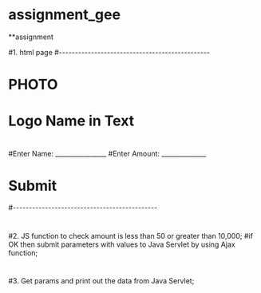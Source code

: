 # assignment_gee
**assignment



#1. html page
#-----------------------------------------------
#		PHOTO					
#		
#	Logo Name in Text
#	
#	
#Enter Name: ________________
#Enter Amount: ______________
#
#				Submit 
#---------------------------------------------
#
#2. JS function to check amount is less than 50 or greater than 10,000;
#if OK then submit parameters with values to Java Servlet by using Ajax function;
#
#3. Get params and print out the data from Java Servlet;

